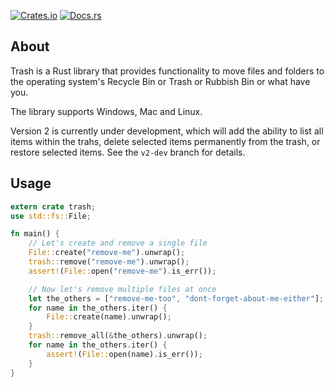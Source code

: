 
[![Crates.io](https://img.shields.io/crates/v/trash.svg)](https://crates.io/crates/trash)
[![Docs.rs](https://docs.rs/trash/badge.svg)](https://docs.rs/trash)

## About

Trash is a Rust library that provides functionality to move files and folders to the operating system's Recycle Bin or Trash or Rubbish Bin or what have you.

The library supports Windows, Mac and Linux.

Version 2 is currently under development, which will add the ability to list all items within the
trahs, delete selected items permanently from the trash, or restore selected items.
See the `v2-dev` branch for details.

## Usage

```rust
extern crate trash;
use std::fs::File;

fn main() {
    // Let's create and remove a single file
    File::create("remove-me").unwrap();
    trash::remove("remove-me").unwrap();
    assert!(File::open("remove-me").is_err());

    // Now let's remove multiple files at once
    let the_others = ["remove-me-too", "dont-forget-about-me-either"];
    for name in the_others.iter() {
        File::create(name).unwrap();
    }
    trash::remove_all(&the_others).unwrap();
    for name in the_others.iter() {
        assert!(File::open(name).is_err());
    }
}
```
